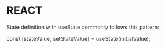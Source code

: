 # REACT

State definition with useState commonly follows this pattern:

const [stateValue, setStateValue] = useState(initialValue);